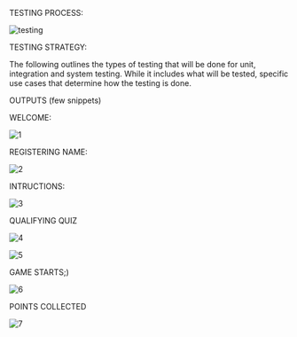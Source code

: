 TESTING PROCESS:

![testing](https://user-images.githubusercontent.com/86143586/125156782-e80c8780-e184-11eb-990c-5a93f6c37dbe.JPG)


TESTING STRATEGY:

The following outlines the types of testing that will be done for unit, integration and system testing. While it includes what will be tested, specific use cases that determine how the testing is done. 

OUTPUTS (few snippets)

WELCOME:

![1](https://user-images.githubusercontent.com/86143586/125166936-97fce780-e1bb-11eb-8492-453af2e15eef.JPG)

REGISTERING NAME:


![2](https://user-images.githubusercontent.com/86143586/125166938-9a5f4180-e1bb-11eb-84bb-f0517517f293.JPG)

INTRUCTIONS:


![3](https://user-images.githubusercontent.com/86143586/125166941-9c290500-e1bb-11eb-9f97-f94ae28129a2.JPG)

QUALIFYING QUIZ


![4](https://user-images.githubusercontent.com/86143586/125166947-9f23f580-e1bb-11eb-9cb3-16ce9de02459.JPG)


![5](https://user-images.githubusercontent.com/86143586/125166948-a0edb900-e1bb-11eb-8299-d78dd1c2d6a1.JPG)

GAME STARTS;)


![6](https://user-images.githubusercontent.com/86143586/125166950-a4814000-e1bb-11eb-9395-f21e1b28eabd.JPG)

POINTS COLLECTED


![7](https://user-images.githubusercontent.com/86143586/125166954-a64b0380-e1bb-11eb-9c20-85fa819a232e.JPG)
